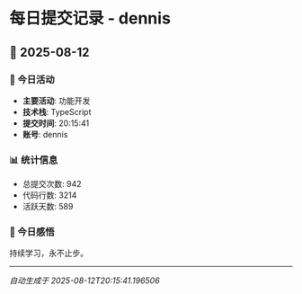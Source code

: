 # 每日提交记录 - dennis

## 📅 2025-08-12

### 🎯 今日活动
- **主要活动**: 功能开发
- **技术栈**: TypeScript
- **提交时间**: 20:15:41
- **账号**: dennis

### 📊 统计信息
- 总提交次数: 942
- 代码行数: 3214
- 活跃天数: 589

### 💭 今日感悟
持续学习，永不止步。

---
*自动生成于 2025-08-12T20:15:41.196506*
